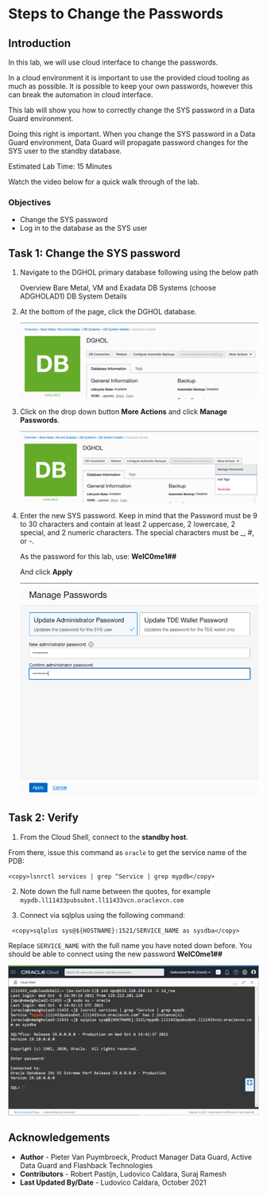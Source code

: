 # Steps to Change the Passwords

## Introduction

In this lab, we will use cloud interface to change the passwords.

In a cloud environment it is important to use the provided cloud tooling as much as possible. It is possible to keep your own passwords, however this can break the automation in cloud interface.

This lab will show you how to correctly change the SYS password in a Data Guard environment.

Doing this right is important. When you change the SYS password in a Data Guard environment, Data Guard will propagate password changes for the SYS user to the standby database.

Estimated Lab Time: 15 Minutes

Watch the video below for a quick walk through of the lab.

[](youtube:IXDzG0qkutY)

### Objectives
- Change the SYS password
- Log in to the database as the SYS user

## Task 1: Change the SYS password

1. Navigate to the DGHOL primary database following using the below path

    Overview
    Bare Metal, VM and Exadata
    DB Systems (choose ADGHOLAD1)
    DB System Details

2. At the bottom of the page, click the DGHOL database.

    ![](./images/sys-01.png)

3. Click on the drop down button **More Actions** and click **Manage Passwords**.

    ![](./images/sys-02.png)

4. Enter the new SYS password. Keep in mind that the Password must be 9 to 30 characters and contain at least 2 uppercase, 2 lowercase, 2 special, and 2 numeric characters. The special characters must be _, #, or -.

    As the password for this lab, use: **WelC0me1##**

    And click **Apply**

    ![](./images/sys-03.png)

## Task 2: Verify

1. From the Cloud Shell, connect to the **standby host**.

  From there, issue this command as `oracle` to get the service name of the PDB:
  ````
  <copy>lsnrctl services | grep ^Service | grep mypdb</copy>
  ````
2.  Note down the full name between the quotes, for example `mypdb.ll11433pubsubnt.ll11433vcn.oraclevcn.com`

3. Connect via sqlplus using the following command:
 ````
  <copy>sqlplus sys@${HOSTNAME}:1521/SERVICE_NAME as sysdba</copy>
 ````
 Replace `SERVICE_NAME` with the full name you have noted down before.
 You should be able to connect using the new password  **WelC0me1##**

![](./images/standby-password.png)


## Acknowledgements

- **Author** - Pieter Van Puymbroeck, Product Manager Data Guard, Active Data Guard and Flashback Technologies
- **Contributors** - Robert Pastijn, Ludovico Caldara, Suraj Ramesh
- **Last Updated By/Date** -  Ludovico Caldara, October 2021
